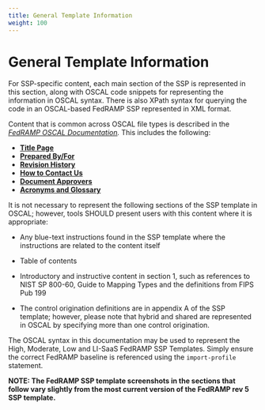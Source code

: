 ```yaml
---
title: General Template Information
weight: 100
---
```

# General Template Information

For SSP-specific content, each main section of the SSP is represented in this section, along with OSCAL code snippets for representing the information in OSCAL syntax. There is also XPath syntax for querying the code in an OSCAL-based FedRAMP SSP represented in XML format.

Content that is common across OSCAL file types is described in the *[FedRAMP OSCAL Documentation](/documentation).* This includes the following:

- [**Title Page**](/documentation/common-fedramp-elements/title-page-information)
- [**Prepared By/For**](/documentation/common-fedramp-elements/prepared-by-for)
- [**Revision History**](/documentation/common-fedramp-elements/document-revision-history)
- [**How to Contact Us**](/documentation/common-fedramp-elements/fedramp-contact-information)
- [**Document Approvers**](/documentation/common-fedramp-elements/document-approvals)
- [**Acronyms and Glossary**](/documentation/common-fedramp-elements/attachments)

It is not necessary to represent the following sections of the SSP template in OSCAL; however, tools SHOULD present users with this content where it is appropriate:

-   Any blue-text instructions found in the SSP template where the instructions are related to the content itself

-   Table of contents

-   Introductory and instructive content in section 1, such as references to NIST SP 800-60, Guide to Mapping Types and the definitions from FIPS Pub 199

-   The control origination definitions are in appendix A of the SSP template; however, please note that hybrid and shared are represented in OSCAL by specifying more than one control origination.

The OSCAL syntax in this documentation may be used to represent the High, Moderate, Low and LI-SaaS FedRAMP SSP Templates. Simply ensure the correct FedRAMP baseline is referenced using the `import-profile` statement.

**NOTE: The FedRAMP SSP template screenshots in the sections that follow vary slightly from the most current version of the FedRAMP rev 5 SSP template.**
